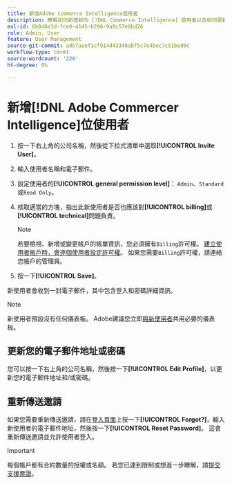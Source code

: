 ```yaml
---
title: 新增Adobe Commerce Intelligence使用者
description: 瞭解如何新增新的 [!DNL Commerce Intelligence] 使用者以及如何更新您的使用者名稱或密碼。
exl-id: 6b846e3d-fce0-4145-b298-9a9c57e6bd26
role: Admin, User
feature: User Management
source-git-commit: adb7aaef1cf914d43348abf5c7e4bec7c51bed0c
workflow-type: tm+mt
source-wordcount: '226'
ht-degree: 0%

---
```


# 新增[!DNL Adobe Commercer Intelligence]位使用者

1. 按一下右上角的公司名稱，然後從下拉式清單中選取&#x200B;**[!UICONTROL Invite User]**。
1. 輸入使用者名稱和電子郵件。
1. 設定使用者的&#x200B;**[!UICONTROL general permission level]**： `Admin`、`Standard`或`Read Only`。
1. 核取適當的方塊，指出此新使用者是否也應該對&#x200B;**[!UICONTROL billing]**&#x200B;或&#x200B;**[!UICONTROL technical]**&#x200B;問題負責。

   >[!NOTE]
   >
   >若要檢視、新增或變更帳戶的帳單資訊，您必須擁有`Billing`許可權。 [建立使用者帳戶時，會逐個使用者設定許可權](../../administrator/user-management/user-management.md)。 如果您需要`Billing`許可權，請連絡您帳戶的管理員。

1. 按一下&#x200B;**[!UICONTROL Save]**。

新使用者會收到一封電子郵件，其中包含登入和密碼詳細資訊。

>[!NOTE]
>
>新使用者預設沒有任何儀表板。 Adobe建議您立即[與新使用者](../../data-user/dashboards/share-dashboard-with-users.md)共用必要的儀表板。

## 更新您的電子郵件地址或密碼

您可以按一下右上角的公司名稱，然後按一下&#x200B;**[!UICONTROL Edit Profile]**，以更新您的電子郵件地址和/或密碼。

## 重新傳送邀請

如果您需要重新傳送邀請，請在[登入頁面](https://dashboard.rjmetrics.com/v2/session/create)上按一下&#x200B;**[!UICONTROL Forgot?]**，輸入新使用者的電子郵件地址，然後按一下&#x200B;**[!UICONTROL Reset Password]**。 這會重新傳送邀請並允許使用者登入。

>[!IMPORTANT]
>
>每個帳戶都有合約數量的授權或名額。 若您已達到限制或想進一步瞭解，請[提交支援票證](https://experienceleague.adobe.com/docs/commerce-knowledge-base/kb/troubleshooting/miscellaneous/mbi-service-policies.html)。
